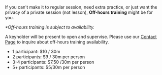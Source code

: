 If you can't make it to regular session, need extra practice, or just want the privacy of a private session (not lesson), **Off-hours training** might be for you.

*\*Off-hours training is subject to availability.*

A keyholder will be present to open and supervise. Please use our [Contact Page](https://www.seattletricking.com/contact) to inquire about off-hours training availability.


- 1 participant: $10 / 30m
- 2 participants: $9 / 30m per person
- 3-4 participants: $7.50 /30m per person
- 5+ participants: $5/30m per person